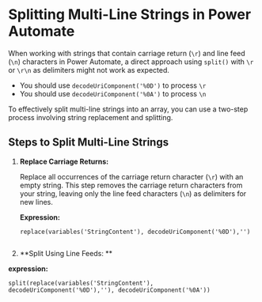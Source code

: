 # Splitting Multi-Line Strings in Power Automate

When working with strings that contain carriage return (`\r`) and line feed (`\n`) characters in Power Automate, a direct approach using `split()` with `\r` or `\r\n` as delimiters might not work as expected.

- You should use `decodeUriComponent('%0D')` to process `\r`
- You should use `decodeUriComponent('%0A')` to process `\n`

To effectively split multi-line strings into an array, you can use a two-step process involving string replacement and splitting.

## Steps to Split Multi-Line Strings

1. **Replace Carriage Returns:**

   Replace all occurrences of the carriage return character (`\r`) with an empty string. This step removes the carriage return characters from your string, leaving only the line feed characters (`\n`) as delimiters for new lines.

   **Expression:**
   ```powerautomate
   replace(variables('StringContent'), decodeUriComponent('%0D'),'')


2. **Split Using Line Feeds: **

**expression:**

```powerautomate
split(replace(variables('StringContent'), decodeUriComponent('%0D'),''), decodeUriComponent('%0A'))
